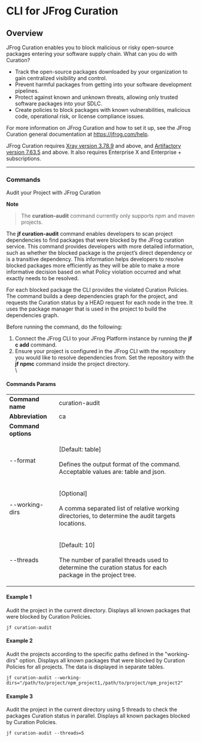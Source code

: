 # CLI for JFrog Curation

## Overview

JFrog Curation enables you to block malicious or risky open-source packages entering your software supply chain. What can you do with Curation?

* Track the open-source packages downloaded by your organization to gain centralized visibility and control.
* Prevent harmful packages from getting into your software development pipelines.
* Protect against known and unknown threats, allowing only trusted software packages into your SDLC.
* Create policies to block packages with known vulnerabilities, malicious code, operational risk, or license compliance issues.

For more information on JFrog Curation and how to set it up, see the JFrog Curation general documentation at https://jfrog.com/help.

JFrog Curation requires [Xray version 3.78.9](https://jfrog.com/help/r/jfrog-release-information/xray-3.78.9) and above, and [Artifactory version 7.63.5](https://jfrog.com/help/r/jfrog-release-information/artifactory-7.63) and above. It also requires Enterprise X and Enterprise + subscriptions.

***

### Commands

Audit your Project with JFrog Curation

**Note**

> The **curation-audit** command currently only supports npm and maven projects.

The **jf curation-audit** command enables developers to scan project dependencies to find packages that were blocked by the JFrog curation service. This command provides developers with more detailed information, such as whether the blocked package is the project’s direct dependency or is a transitive dependency. This information helps developers to resolve blocked packages more efficiently as they will be able to make a more informative decision based on what Policy violation occurred and what exactly needs to be resolved.

For each blocked package the CLI provides the violated Curation Policies. The command builds a deep dependencies graph for the project, and requests the Curation status by a HEAD request for each node in the tree. It uses the package manager that is used in the project to build the dependencies graph.

Before running the command, do the following:

1. Connect the JFrog CLI to your JFrog Platform instance by running the **jf c add** command.
2. Ensure your project is configured in the JFrog CLI with the repository you would like to resolve dependencies from. Set the repository with the **jf npmc** command inside the project directory.\
   \

#### Commands Params

|                     |                                                                                                                                        |
| ------------------- | -------------------------------------------------------------------------------------------------------------------------------------- |
| **Command name**    | curation-audit                                                                                                                         |
| **Abbreviation**    | ca                                                                                                                                     |
| **Command options** |                                                                                                                                        |
| --format            | <p>[Default: table]<br><br>Defines the output format of the command. Acceptable values are: table and json.</p>                        |
| --working-dirs      | <p>[Optional]<br><br>A comma separated list of relative working directories, to determine the audit targets locations.</p>             |
| --threads           | <p>[Default: 10]<br><br>The number of parallel threads used to determine the curation status for each package in the project tree.</p> |


#### Example 1

Audit the project in the current directory. Displays all known packages that were blocked by Curation Policies.

```
jf curation-audit
```

#### Example 2

Audit the projects according to the specific paths defined in the "working-dirs" option. Displays all known packages that were blocked by Curation Policies for all projects. The data is displayed in separate tables.

```
jf curation-audit --working-dirs="/path/to/project/npm_project1,/path/to/project/npm_project2"
```

#### Example 3

Audit the project in the current directory using 5 threads to check the packages Curation status in parallel. Displays all known packages blocked by Curation Policies.

```
jf curation-audit --threads=5
```
